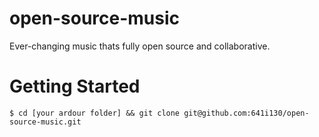 # open-source-music
Ever-changing music thats fully open source and collaborative.

# Getting Started
`$ cd [your ardour folder] && git clone git@github.com:641i130/open-source-music.git`
